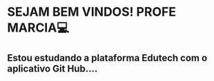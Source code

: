 # SEJAM BEM VINDOS! PROFE MARCIA💻
## Estou estudando a plataforma Edutech com o aplicativo Git Hub....


